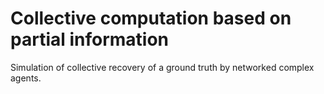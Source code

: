 # Collective computation based on partial information

Simulation of collective recovery of a ground truth by networked complex agents.
